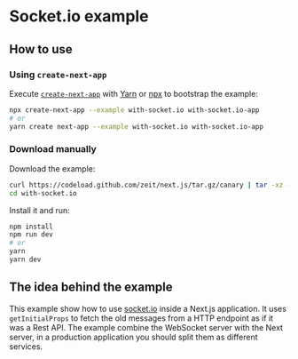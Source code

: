 # Socket.io example

## How to use

### Using `create-next-app`

Execute [`create-next-app`](https://github.com/segmentio/create-next-app) with [Yarn](https://yarnpkg.com/lang/en/docs/cli/create/) or [npx](https://github.com/zkat/npx#readme) to bootstrap the example:

```bash
npx create-next-app --example with-socket.io with-socket.io-app
# or
yarn create next-app --example with-socket.io with-socket.io-app
```

### Download manually

Download the example:

```bash
curl https://codeload.github.com/zeit/next.js/tar.gz/canary | tar -xz --strip=2 next.js-canary/examples/with-socket.io
cd with-socket.io
```

Install it and run:

```bash
npm install
npm run dev
# or
yarn
yarn dev
```

## The idea behind the example

This example show how to use [socket.io](https://socket.io/) inside a Next.js application. It uses `getInitialProps` to fetch the old messages from a HTTP endpoint as if it was a Rest API. The example combine the WebSocket server with the Next server, in a production application you should split them as different services.

